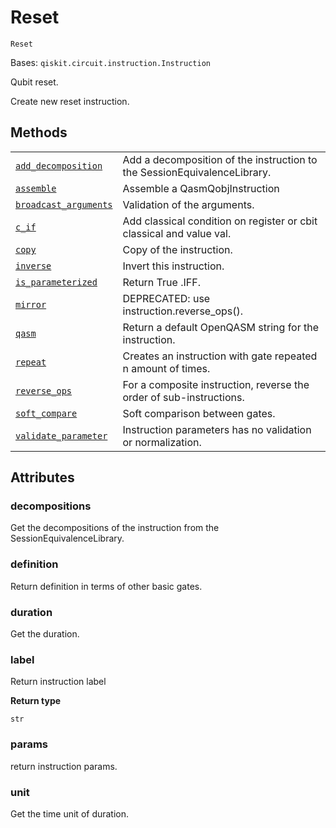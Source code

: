 # Reset

<span id="undefined" />

`Reset`

Bases: `qiskit.circuit.instruction.Instruction`

Qubit reset.

Create new reset instruction.

## Methods

|                                                                                                                                                       |                                                                          |
| ----------------------------------------------------------------------------------------------------------------------------------------------------- | ------------------------------------------------------------------------ |
| [`add_decomposition`](qiskit.circuit.Reset.add_decomposition#qiskit.circuit.Reset.add_decomposition "qiskit.circuit.Reset.add_decomposition")         | Add a decomposition of the instruction to the SessionEquivalenceLibrary. |
| [`assemble`](qiskit.circuit.Reset.assemble#qiskit.circuit.Reset.assemble "qiskit.circuit.Reset.assemble")                                             | Assemble a QasmQobjInstruction                                           |
| [`broadcast_arguments`](qiskit.circuit.Reset.broadcast_arguments#qiskit.circuit.Reset.broadcast_arguments "qiskit.circuit.Reset.broadcast_arguments") | Validation of the arguments.                                             |
| [`c_if`](qiskit.circuit.Reset.c_if#qiskit.circuit.Reset.c_if "qiskit.circuit.Reset.c_if")                                                             | Add classical condition on register or cbit classical and value val.     |
| [`copy`](qiskit.circuit.Reset.copy#qiskit.circuit.Reset.copy "qiskit.circuit.Reset.copy")                                                             | Copy of the instruction.                                                 |
| [`inverse`](qiskit.circuit.Reset.inverse#qiskit.circuit.Reset.inverse "qiskit.circuit.Reset.inverse")                                                 | Invert this instruction.                                                 |
| [`is_parameterized`](qiskit.circuit.Reset.is_parameterized#qiskit.circuit.Reset.is_parameterized "qiskit.circuit.Reset.is_parameterized")             | Return True .IFF.                                                        |
| [`mirror`](qiskit.circuit.Reset.mirror#qiskit.circuit.Reset.mirror "qiskit.circuit.Reset.mirror")                                                     | DEPRECATED: use instruction.reverse\_ops().                              |
| [`qasm`](qiskit.circuit.Reset.qasm#qiskit.circuit.Reset.qasm "qiskit.circuit.Reset.qasm")                                                             | Return a default OpenQASM string for the instruction.                    |
| [`repeat`](qiskit.circuit.Reset.repeat#qiskit.circuit.Reset.repeat "qiskit.circuit.Reset.repeat")                                                     | Creates an instruction with gate repeated n amount of times.             |
| [`reverse_ops`](qiskit.circuit.Reset.reverse_ops#qiskit.circuit.Reset.reverse_ops "qiskit.circuit.Reset.reverse_ops")                                 | For a composite instruction, reverse the order of sub-instructions.      |
| [`soft_compare`](qiskit.circuit.Reset.soft_compare#qiskit.circuit.Reset.soft_compare "qiskit.circuit.Reset.soft_compare")                             | Soft comparison between gates.                                           |
| [`validate_parameter`](qiskit.circuit.Reset.validate_parameter#qiskit.circuit.Reset.validate_parameter "qiskit.circuit.Reset.validate_parameter")     | Instruction parameters has no validation or normalization.               |

## Attributes

<span id="undefined" />

### decompositions

Get the decompositions of the instruction from the SessionEquivalenceLibrary.

<span id="undefined" />

### definition

Return definition in terms of other basic gates.

<span id="undefined" />

### duration

Get the duration.

<span id="undefined" />

### label

Return instruction label

**Return type**

`str`

<span id="undefined" />

### params

return instruction params.

<span id="undefined" />

### unit

Get the time unit of duration.
